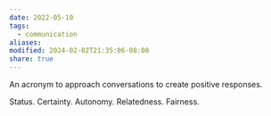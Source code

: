 ```yaml
---
date: 2022-05-10
tags:
  - communication
aliases: 
modified: 2024-02-02T21:35:06-08:00
share: true
---
```


An acronym to approach conversations to create positive responses.

Status. Certainty. Autonomy. Relatedness. Fairness.

